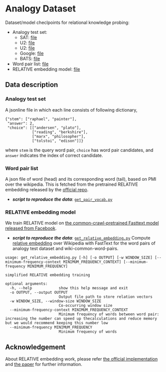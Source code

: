 # Analogy Dataset
Dataset/model checlpoints for relational knowledge probing:
- Analogy test set:
    - SAT: [file](https://github.com/asahi417/AnalogyDataset/releases/download/0.0.0/sat.zip)
    - U2: [file](https://github.com/asahi417/AnalogyDataset/releases/download/0.0.0/u2.zip)
    - U2: [file](https://github.com/asahi417/AnalogyDataset/releases/download/0.0.0/u4.zip)
    - Google: [file](https://github.com/asahi417/AnalogyDataset/releases/download/0.0.0/google.zip)
    - BATS: [file](https://github.com/asahi417/AnalogyDataset/releases/download/0.0.0/bats.zip)
- Word pair list: [file](https://github.com/asahi417/AnalogyDataset/releases/download/0.0.0/relative_vocab.tar.gz)
- RELATIVE embedding model: [file](https://github.com/asahi417/AnalogyDataset/releases/download/0.0.0/relative_init_vectors.bin.tar.gz)

## Data description
### Analogy test set
A jsonline file in which each line consists of following dictionary,
```
{"stem": ["raphael", "painter"],
 "answer": 2,
 "choice": [["andersen", "plato"],
            ["reading", "berkshire"],
            ["marx", "philosopher"],
            ["tolstoi", "edison"]]}
``` 
where `stem` is the query word pair, `choice` has word pair candidates, and `answer` indicates the index of correct candidate.

### Word pair list
A json file of word (head) and its corresponding word (tail), based on PMI over the wikipedia.
This is fetched from the pretrained RELATIVE embedding released by the [official repo](https://github.com/pedrada88/relative).
- ***script to reproduce the data***: [`get_pair_vocab.py`](./get_pair_vocab.py)

### RELATIVE embedding model
We train RELATIVE model on [the common-crawl-pretrained Fasttext model released from Facebook](https://dl.fbaipublicfiles.com/fasttext/vectors-english/crawl-300d-2M-subword.zip).

- ***script to reproduce the data***: [`get_relative_embedding.py`](./get_relative_embedding.py)
Compute [relative embedding](http://josecamachocollados.com/papers/relative_ijcai2019.pdf)
over Wikipedia with FastText for the word pairs of analogy test dataset and wiki-common-word-pairs.
```shell script
usage: get_relative_embedding.py [-h] [-o OUTPUT] [-w WINDOW_SIZE] [--minimum-frequency-context MINIMUM_FREQUENCY_CONTEXT] [--minimum-frequency MINIMUM_FREQUENCY]

simplified RELATIVE embedding training

optional arguments:
  -h, --help            show this help message and exit
  -o OUTPUT, --output OUTPUT
                        Output file path to store relation vectors
  -w WINDOW_SIZE, --window-size WINDOW_SIZE
                        Co-occurring window size
  --minimum-frequency-context MINIMUM_FREQUENCY_CONTEXT
                        Minimum frequency of words between word pair: increasing the number can speed up thecalculations and reduce memory but we would recommend keeping this number low
  --minimum-frequency MINIMUM_FREQUENCY
                        Minimum frequency of words
```


## Acknowledgement
About RELATIVE embedding work, please refer [the official implementation](https://github.com/pedrada88/relative) and
[the paper](http://josecamachocollados.com/papers/relative_ijcai2019.pdf) for further information.